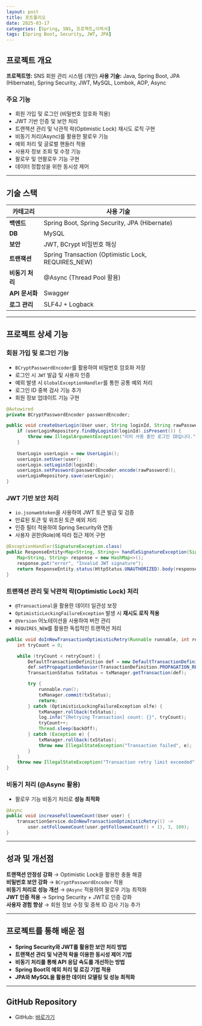 ```yaml
---
layout: post
title: 포트폴리오
date: 2025-03-17
categories: [Spring, SNS, 프로젝트,이력서]
tags: [Spring Boot, Security, JWT, JPA]
---
```

##  프로젝트 개요

**프로젝트명:** SNS 회원 관리 시스템  (개인)
**사용 기술:** Java, Spring Boot, JPA (Hibernate), Spring Security, JWT, MySQL, Lombok, AOP, Async

###  주요 기능

- 회원 가입 및 로그인 (비밀번호 암호화 적용)
- JWT 기반 인증 및 보안 처리
- 트랜잭션 관리 및 낙관적 락(Optimistic Lock) 재시도 로직 구현
- 비동기 처리(Async)를 활용한 팔로우 기능
- 예외 처리 및 글로벌 핸들러 적용
- 사용자 정보 조회 및 수정 기능
- 팔로우 및 언팔로우 기능 구현
- 데이터 정합성을 위한 동시성 제어

---

##  기술 스택

| 카테고리        | 사용 기술                                               |
| --| --|
| **백엔드**     | Spring Boot, Spring Security, JPA (Hibernate)       |
| **DB**      | MySQL                                               |
| **보안**      | JWT, BCrypt 비밀번호 해싱                                 |
| **트랜잭션**    | Spring Transaction (Optimistic Lock, REQUIRES\_NEW) |
| **비동기 처리**  | @Async (Thread Pool 활용)                             |
| **API 문서화** | Swagger                                             |
| **로그 관리**   | SLF4J + Logback                                     |

---

##  프로젝트 상세 기능

###  회원 가입 및 로그인 기능

- `BCryptPasswordEncoder`를 활용하여 비밀번호 암호화 저장
- 로그인 시 `JWT` 발급 및 사용자 인증
- 예외 발생 시 `GlobalExceptionHandler`를 통한 공통 예외 처리
- 로그인 ID 중복 검사 기능 추가
- 회원 정보 업데이트 기능 구현

```java
@Autowired
private BCryptPasswordEncoder passwordEncoder;

public void createUserLogin(User user, String loginId, String rawPassword) {
    if (userLoginRepository.findByLoginId(loginId).isPresent()) {
        throw new IllegalArgumentException("이미 사용 중인 로그인 ID입니다.");
    }
    
    UserLogin userLogin = new UserLogin();
    userLogin.setUser(user);
    userLogin.setLoginId(loginId);
    userLogin.setPassword(passwordEncoder.encode(rawPassword));
    userLoginRepository.save(userLogin);
}
```

###  JWT 기반 보안 처리

- `io.jsonwebtoken`을 사용하여 JWT 토큰 발급 및 검증
- 만료된 토큰 및 위조된 토큰 예외 처리
- 인증 필터 적용하여 Spring Security와 연동
- 사용자 권한(Role)에 따라 접근 제어 구현

```java
@ExceptionHandler(SignatureException.class)
public ResponseEntity<Map<String, String>> handleSignatureException(SignatureException e) {
    Map<String, String> response = new HashMap<>();
    response.put("error", "Invalid JWT signature");
    return ResponseEntity.status(HttpStatus.UNAUTHORIZED).body(response);
}
```

###  트랜잭션 관리 및 낙관적 락(Optimistic Lock) 처리

- `@Transactional`을 활용한 데이터 일관성 보장
- `OptimisticLockingFailureException` 발생 시 **재시도 로직 적용**
- `@Version` 어노테이션을 사용하여 버전 관리
- `REQUIRES_NEW`를 활용한 독립적인 트랜잭션 처리

```java
public void doInNewTransactionOptimisticRetry(Runnable runnable, int retryCount, long backOff) {
    int tryCount = 0;

    while (tryCount < retryCount) {
        DefaultTransactionDefinition def = new DefaultTransactionDefinition();
        def.setPropagationBehavior(TransactionDefinition.PROPAGATION_REQUIRES_NEW);
        TransactionStatus txStatus = txManager.getTransaction(def);

        try {
            runnable.run();
            txManager.commit(txStatus);
            return;
        } catch (OptimisticLockingFailureException olfe) {
            txManager.rollback(txStatus);
            log.info("[Retrying Transaction] count: {}", tryCount);
            tryCount++;
            Thread.sleep(backOff);
        } catch (Exception e) {
            txManager.rollback(txStatus);
            throw new IllegalStateException("Transaction failed", e);
        }
    }
    throw new IllegalStateException("Transaction retry limit exceeded");
}
```

###  비동기 처리 (@Async 활용)

- 팔로우 기능 비동기 처리로 **성능 최적화**

```java
@Async
public void increaseFolloweeCount(User user) {
    transactionService.doInNewTransactionOptimisticRetry(() ->
        user.setFolloweeCount(user.getFolloweeCount() + 1), 3, 100);
}
```

---

## 성과 및 개선점

 **트랜잭션 안정성 강화** → Optimistic Lock을 활용한 충돌 해결  
 **비밀번호 보안 강화** → `BCryptPasswordEncoder` 적용  
 **비동기 처리로 성능 개선** → `@Async` 적용하여 팔로우 기능 최적화  
 **JWT 인증 적용** → Spring Security + JWT로 인증 강화  
 **사용자 경험 향상** → 회원 정보 수정 및 중복 ID 검사 기능 추가  

---

##  프로젝트를 통해 배운 점

- **Spring Security와 JWT를 활용한 보안 처리 방법**
- **트랜잭션 관리 및 낙관적 락을 이용한 동시성 제어 기법**
- **비동기 처리를 통해 API 응답 속도를 개선하는 방법**
- **Spring Boot의 예외 처리 및 로깅 기법 적용**
- **JPA와 MySQL을 활용한 데이터 모델링 및 성능 최적화**

---

##  GitHub Repository

- GitHub: [바로가기](https://github.com/koo1997/SNS-)
